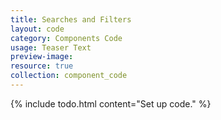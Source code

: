 ```yaml
---
title: Searches and Filters
layout: code
category: Components Code
usage: Teaser Text
preview-image:
resource: true
collection: component_code
---
```


{% include todo.html content="Set up code." %}
